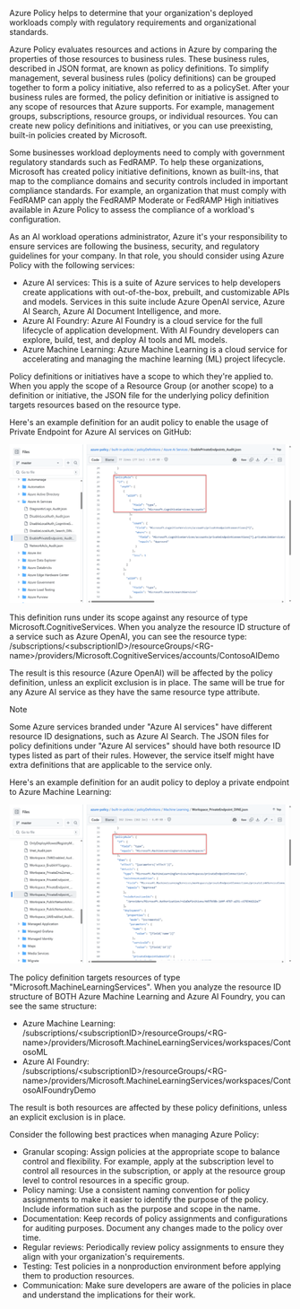Azure Policy helps to determine that your organization's deployed workloads comply with regulatory requirements and organizational standards.

Azure Policy evaluates resources and actions in Azure by comparing the properties of those resources to business rules. These business rules, described in JSON format, are known as policy definitions. To simplify management, several business rules (policy definitions) can be grouped together to form a policy initiative, also referred to as a policySet. After your business rules are formed, the policy definition or initiative is assigned to any scope of resources that Azure supports. For example, management groups, subscriptions, resource groups, or individual resources. You can create new policy definitions and initiatives, or you can use preexisting, built-in policies created by Microsoft.

Some businesses workload deployments need to comply with government regulatory standards such as FedRAMP. To help these organizations, Microsoft has created policy initiative definitions, known as built-ins, that map to the compliance domains and security controls included in important compliance standards. For example, an organization that must comply with FedRAMP can apply the FedRAMP Moderate or FedRAMP High initiatives available in Azure Policy to assess the compliance of a workload's configuration.

As an AI workload operations administrator, Azure it's your responsibility to ensure services are following the business, security, and regulatory guidelines for your company. In that role, you should consider using Azure Policy with the following services:

- Azure AI services: This is a suite of Azure services to help developers create applications with out-of-the-box, prebuilt, and customizable APIs and models. Services in this suite include Azure OpenAI service, Azure AI Search, Azure AI Document Intelligence, and more.
- Azure AI Foundry: Azure AI Foundry is a cloud service for the full lifecycle of application development. With AI Foundry developers can explore, build, test, and deploy AI tools and ML models.
- Azure Machine Learning: Azure Machine Learning is a cloud service for accelerating and managing the machine learning (ML) project lifecycle.

Policy definitions or initiatives have a scope to which they're applied to. When you apply the scope of a Resource Group (or another scope) to a definition or initiative, the JSON file for the underlying policy definition targets resources based on the resource type.

Here's an example definition for an audit policy to enable the usage of Private Endpoint for Azure AI services on GitHub:

![A screenshot of the Azure portal, with an Azure AI services policy related to private endpoints displayed.](../media/ai-services-policy.svg)

This definition runs under its scope against any resource of type Microsoft.CognitiveServices. When you analyze the resource ID structure of a service such as Azure OpenAI, you can see the resource type: /subscriptions/\<subscriptionID>/resourceGroups/\<RG-name>/providers/Microsoft.CognitiveServices/accounts/ContosoAIDemo

The result is this resource (Azure OpenAI) will be affected by the policy definition, unless an explicit exclusion is in place. The same will be true for any Azure AI service as they have the same resource type attribute.

> [!NOTE]
> Some Azure services branded under "Azure AI services" have different resource ID designations, such as Azure AI Search. The JSON files for policy definitions under "Azure AI services" should have both resource ID types listed as part of their rules. However, the service itself might have extra definitions that are applicable to the service only.

Here's an example definition for an audit policy to deploy a private endpoint to Azure Machine Learning:

![A screenshot of the Azure portal, with an Azure Machine Learninga policy related to private endpoints displayed.](../media/machine-learning-policy.svg)

The policy definition targets resources of type "Microsoft.MachineLearningServices". When you analyze the resource ID structure of BOTH Azure Machine Learning and Azure AI Foundry, you can see the same structure:

- Azure Machine Learning: /subscriptions/\<subscriptionID>/resourceGroups/\<RG-name>/providers/Microsoft.MachineLearningServices/workspaces/ContosoML
- Azure AI Foundry: /subscriptions/\<subscriptionID>/resourceGroups/\<RG-name>/providers/Microsoft.MachineLearningServices/workspaces/ContosoAIFoundryDemo

The result is both resources are affected by these policy definitions, unless an explicit exclusion is in place.

Consider the following best practices when managing Azure Policy:

- Granular scoping: Assign policies at the appropriate scope to balance control and flexibility. For example, apply at the subscription level to control all resources in the subscription, or apply at the resource group level to control resources in a specific group.
- Policy naming: Use a consistent naming convention for policy assignments to make it easier to identify the purpose of the policy. Include information such as the purpose and scope in the name.
- Documentation: Keep records of policy assignments and configurations for auditing purposes. Document any changes made to the policy over time.
- Regular reviews: Periodically review policy assignments to ensure they align with your organization's requirements.
- Testing: Test policies in a nonproduction environment before applying them to production resources.
- Communication: Make sure developers are aware of the policies in place and understand the implications for their work.